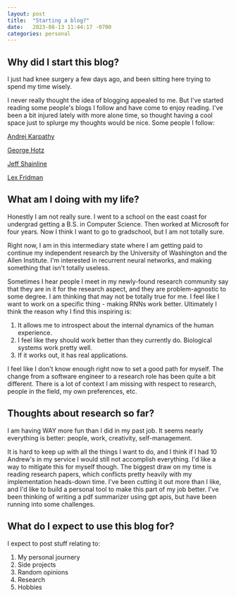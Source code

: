 ```yaml
---
layout: post
title:  "Starting a blog?"
date:   2023-08-13 11:44:17 -0700
categories: personal
---
```


## Why did I start this blog?

I just had knee surgery a few days ago, and been sitting here trying to spend my time wisely. 

I never really thought the idea of blogging appealed to me. But I've started reading some people's blogs I follow and have come to enjoy reading. I've been a bit injured lately with more alone time, so thought having a cool space just to splurge my thoughts would be nice. Some people I follow:

[Andrej Karpathy](http://karpathy.github.io/)

[George Hotz](https://geohot.github.io/blog/)

[Jeff Shainline](https://www.nist.gov/people/jeff-shainline)

[Lex Fridman](https://lexfridman.com/)

## What am I doing with my life?

Honestly I am not really sure. I went to a school on the east coast for undergrad getting a B.S. in Computer Science. Then worked at Microsoft for four years. Now I think I want to go to gradschool, but I am not totally sure.

Right now, I am in this intermediary state where I am getting paid to continue my independent research by the University of Washington and the Allen Institute. I'm interested in recurrent neural networks, and making something that isn't totally useless.

Sometimes I hear people I meet in my newly-found research community say that they are in it for the research aspect, and they are problem-agnostic to some degree. I am thinking that may not be totally true for me. I feel like I want to work on a specific thing - making RNNs work better. Ultimately I think the reason why I find this inspiring is:
1. It allows me to introspect about the internal dynamics of the human experience.
2. I feel like they should work better than they currently do. Biological systems work pretty well.
3. If it works out, it has real applications.

I feel like I don't know enough right now to set a good path for myself. The change from a software engineer to a research role has been quite a bit different. There is a lot of context I am missing with respect to research, people in the field, my own preferences, etc.

## Thoughts about research so far?

I am having WAY more fun than I did in my past job. It seems nearly everything is better: people, work, creativity, self-management.

It is hard to keep up with all the things I want to do, and I think if I had 10 Andrew's in my service I would still not accomplish everything. I'd like a way to mitigate this for myself though. The biggest draw on my time is reading research papers, which conflicts pretty heavily with my implementation heads-down time. I've been cutting it out more than I like, and I'd like to build a personal tool to make this part of my job better. I've been thinking of writing a pdf summarizer using gpt apis, but have been running into some challenges.

## What do I expect to use this blog for?

I expect to post stuff relating to:
1. My personal journery
2. Side projects
3. Random opinions
4. Research
5. Hobbies





